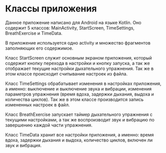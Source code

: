 # Классы приложения

Данное приложение написано для Android на языке Kotlin. Оно содержит 5 классов: MainActivity, StartScreen, TimeSettings, BreathExercise и TimeData.

В приложение используется одно activity и множество фрагментов заполняющих его содержимое.

Класс StartScreen служит основным экраном приложения, который содержит кнопку перехода в настройки и кнопку запуска, а так же отображает текущие настройки дыхательного упражнения. Так же в этом классе происходит считывание настроек из файла.

Класс TimeSettings обрабатывает изменения в настройках приложения, а именно: выключение и выключение звука и вибрации, изменения параметров упражнения (время вдоха, задержки дыхания, выдоха и количества циклов). Так же в этом классе производится запись измененных настроек в файл.

Класс BreathExercise запускает таймер дыхательного упражнения с текущими настройками, а так же воспроизводит звук и вибрацию по завершению каждой части упражнения.

Класс TimeData хранит все настройки приложения, а именно: время вдоха, задержки дыхания и выдоха, количество циклов, включен ли звук и вибрация.

